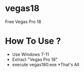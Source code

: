 # vegas18
Free Vegas Pro 18
# How To Use ?
  - Use Windows 7-11
  - Extract "Vegas Pro 18"
  - execute vegas180.exe
 *That's All
